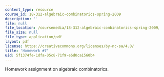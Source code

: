 ```yaml
---
content_type: resource
course_id: 18-312-algebraic-combinatorics-spring-2009
description: ''
file: null
file_location: /coursemedia/18-312-algebraic-combinatorics-spring-2009/5f1374fe1dfa05c871f9e6d0ca1560b4_MIT18_312S09_hw07.pdf
file_size: null
file_type: application/pdf
layout: pdf
license: https://creativecommons.org/licenses/by-nc-sa/4.0/
title: 'Homework #7'
uid: 5f1374fe-1dfa-05c8-71f9-e6d0ca1560b4
---
```

Homework assignment on algebraic combinatorics.